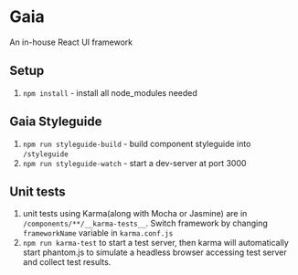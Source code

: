 # Gaia

An in-house React UI framework

## Setup
1. `npm install` - install all node_modules needed

## Gaia Styleguide
1. `npm run styleguide-build` - build component styleguide into `/styleguide`
2. `npm run styleguide-watch` - start a dev-server at port 3000

## Unit tests
1. unit tests using Karma(along with Mocha or Jasmine) are in `/components/**/__karma-tests__`. Switch framework by changing `frameworkName` variable in `karma.conf.js`
2. `npm run karma-test` to start a test server, then karma will automatically start phantom.js to simulate a headless browser accessing test server and collect test results.